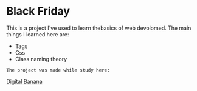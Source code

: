# Black Friday

This is a project I've used to learn thebasics of web devolomed. The main things I learned here are: 

* Tags
* Css
* Class naming theory

```
The project was made while study here:
```

[Digital Banana](https://digital-banana.ru)